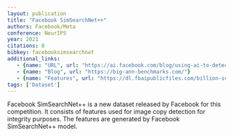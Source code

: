 ```yaml
---
layout: publication
title: "Facebook SimSearchNet++"
authors: Facebook/Meta
conference: NeurIPS
year: 2021
citations: 0
bibkey: facebooksimsearchnet
additional_links:
   - {name: "URL", url: "https://ai.facebook.com/blog/using-ai-to-detect-covid-19-misinformation-and-exploitative-content"}
   - {name: "Blog", url: "https://big-ann-benchmarks.com/"}
   - {name: "Features", url: "https://dl.fbaipublicfiles.com/billion-scale-ann-benchmarks/FB_ssnpp_database.u8bin"}
tags: ['Dataset']
---
```

Facebook SimSearchNet++ is a new dataset released by Facebook for this competition. It consists of features used for image copy detection for integrity purposes. The features are generated by Facebook SimSearchNet++ model.
